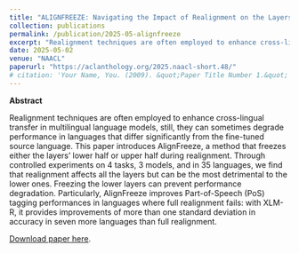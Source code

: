 ```yaml
---
title: "ALIGNFREEZE: Navigating the Impact of Realignment on the Layers of Multilingual Models Across Diverse Languages."
collection: publications
permalink: /publication/2025-05-alignfreeze
excerpt: "Realignment techniques are often employed to enhance cross-lingual transfer in multilingual language models, still, they can sometimes degrade performance in languages that differ significantly from the fine-tuned source language. This paper introduces AlignFreeze, a method that freezes either the layers’ lower half or upper half during realignment. Through controlled experiments on 4 tasks, 3 models, and in 35 languages, we find that realignment affects all the layers but can be the most detrimental to the lower ones. Freezing the lower layers can prevent performance degradation. Particularly, AlignFreeze improves Part-of-Speech (PoS) tagging performances in languages where full realignment fails: with XLM-R, it provides improvements of more than one standard deviation in accuracy in seven more languages than full realignment."
date: 2025-05-02
venue: "NAACL"
paperurl: "https://aclanthology.org/2025.naacl-short.48/"
# citation: 'Your Name, You. (2009). &quot;Paper Title Number 1.&quot; <i>Journal 1</i>. 1(1).'
---
```


**Abstract**

Realignment techniques are often employed to enhance cross-lingual transfer in multilingual language models, still, they can sometimes degrade performance in languages that differ significantly from the fine-tuned source language. This paper introduces AlignFreeze, a method that freezes either the layers’ lower half or upper half during realignment. Through controlled experiments on 4 tasks, 3 models, and in 35 languages, we find that realignment affects all the layers but can be the most detrimental to the lower ones. Freezing the lower layers can prevent performance degradation. Particularly, AlignFreeze improves Part-of-Speech (PoS) tagging performances in languages where full realignment fails: with XLM-R, it provides improvements of more than one standard deviation in accuracy in seven more languages than full realignment.

[Download paper here](https://aclanthology.org/2025.naacl-short.48/).
